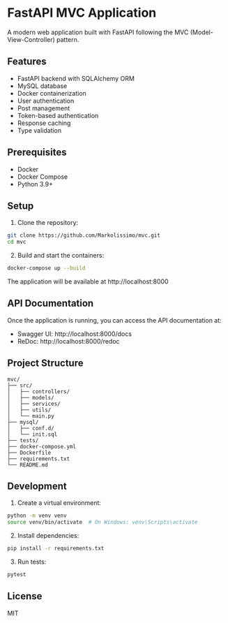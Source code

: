 # FastAPI MVC Application

A modern web application built with FastAPI following the MVC (Model-View-Controller) pattern.

## Features

- FastAPI backend with SQLAlchemy ORM
- MySQL database
- Docker containerization
- User authentication
- Post management
- Token-based authentication
- Response caching
- Type validation

## Prerequisites

- Docker
- Docker Compose
- Python 3.9+

## Setup

1. Clone the repository:
```bash
git clone https://github.com/Markolissimo/mvc.git
cd mvc
```

2. Build and start the containers:
```bash
docker-compose up --build
```

The application will be available at http://localhost:8000

## API Documentation

Once the application is running, you can access the API documentation at:
- Swagger UI: http://localhost:8000/docs
- ReDoc: http://localhost:8000/redoc

## Project Structure

```
mvc/
├── src/
│   ├── controllers/
│   ├── models/
│   ├── services/
│   ├── utils/
│   └── main.py
├── mysql/
│   ├── conf.d/
│   └── init.sql
├── tests/
├── docker-compose.yml
├── Dockerfile
├── requirements.txt
└── README.md
```

## Development

1. Create a virtual environment:
```bash
python -m venv venv
source venv/bin/activate  # On Windows: venv\Scripts\activate
```

2. Install dependencies:
```bash
pip install -r requirements.txt
```

3. Run tests:
```bash
pytest
```

## License

MIT 